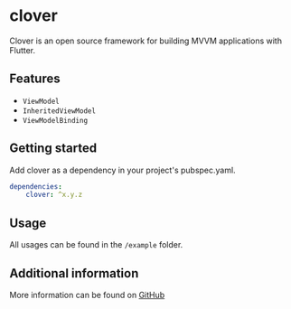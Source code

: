 # clover

Clover is an open source framework for building MVVM applications with Flutter.

## Features

- `ViewModel`
- `InheritedViewModel`
- `ViewModelBinding`

## Getting started

Add clover as a dependency in your project's pubspec.yaml.

``` YAML
dependencies:
    clover: ^x.y.z
```

## Usage

All usages can be found in the `/example` folder.

## Additional information

More information can be found on [GitHub](https://github.com/yanshouwang/clover)
